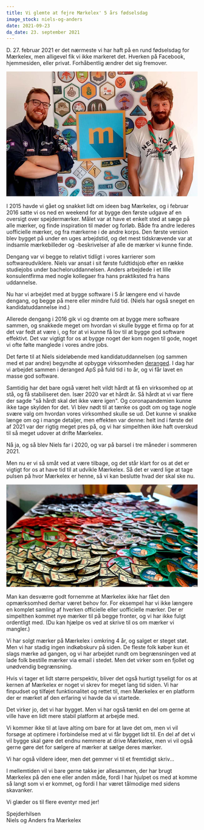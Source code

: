 ```yaml
---
title: Vi glemte at fejre Mærkelex' 5 års fødselsdag
image_stock: niels-og-anders
date: 2021-09-23
da_date: 23. september 2021
---
```

D. 27. februar 2021 er det nærmeste vi har haft på en rund fødselsdag for Mærkelex, men alligevel fik vi ikke markeret det. Hverken på Facebook, hjemmesiden, eller privat. Forhåbentlig ændrer det sig fremover.

![Niels og Anders fra Mærkelex står foran en Mærkelex-plakat](/img/covers/cover-niels-og-anders.jpg)

I 2015 havde vi gået og snakket lidt om ideen bag Mærkelex, og i februar 2016 satte vi os ned en weekend for at bygge den første udgave af en oversigt over spejdermærker. Målet var at have et enkelt sted at sæge på alle mærker, og finde inspiration til møder og forløb. Både fra andre lederes uofficielle mærker, og fra mærkerne i de andre korps. Den første version blev bygget på under en uges arbejdstid, og det mest tidskrævende var at indsamle mærkebilleder og -beskrivelser af alle de mærker vi kunne finde.

Dengang var vi begge to relativt tidligt i vores karrierer som softwareudviklere. Niels var ansat i sit første fuldtidsjob efter en række studiejobs under bacheloruddannelsen. Anders arbejdede i et lille konsulentfirma med nogle kollegaer fra hans praktiksted fra hans uddannelse.

Nu har vi arbejdet med at bygge software i 5 år længere end vi havde dengang, og begge på mere eller mindre fuld tid. (Niels har også sneget en kandidatuddannelse ind.)

Allerede dengang i 2016 gik vi og drømte om at bygge mere software sammen, og snakkede meget om hvordan vi skulle bygge et firma op for at det var fedt at være i, og for at vi kunne få lov til at bygge god software effektivt. Det var vigtigt for os at bygge noget der kom nogen til gode, noget vi ofte følte manglede i vores andre jobs.

Det førte til at Niels sideløbende med kandidatuddannelsen (og sammen med et par andre) begyndte at opbygge virksomheden [deranged](https://deranged.dk). I dag har vi arbejdet sammen i deranged ApS på fuld tid i to år, og vi får lavet en masse god software.

Samtidig har det bare også været helt vildt hårdt at få en virksomhed op at stå, og få stabiliseret den. Især 2020 var et hårdt år. Så hårdt at vi var flere der sagde "så hårdt skal det ikke være igen". Og coronapandemien kunne ikke tage skylden for det. Vi blev nødt til at tænke os godt om og tage nogle svære valg om hvordan vores virksomhed skulle se ud. Det kunne vi snakke længe om og i mange detaljer, men effekten var denne: helt ind i første del af 2021 var der rigtig meget pres på, og vi har simpelthen ikke haft overskud til så meget udover at drifte Mærkelex.

Nå ja, og så blev Niels far i 2020, og var på barsel i tre måneder i sommeren 2021.

Men nu er vi så småt ved at være tilbage, og det står klart for os at det er vigtigt for os at have tid til at udvikle Mærkelex. Så det er værd lige at tage pulsen på hvor Mærkelex er henne, så vi kan beslutte hvad der skal ske nu.

![Mærker fordelt ud over et bord, i baggrunden er en hånd ved at sortere dem.](badges.jpg)

Man kan desværre godt fornemme at Mærkelex ikke har fået den opmærksomhed derhar været behov for. For eksempel har vi ikke længere en komplet samling af hverken officielle eller uofficielle mærker. Der er simpelthen kommet nye mærker til på begge fronter, og vi har ikke fulgt ordentligt med. (Du kan hjælpe os ved at skrive til os om mærker vi mangler.)

Vi har solgt mærker på Mærkelex i omkring 4 år, og salget er steget støt. Men vi har stadig ingen indkøbskurv på siden. De fleste folk køber kun ét slags mærke ad gangen, og vi har arbejdet rundt om begrænsningen ved at lade folk bestille mærker via email i stedet. Men det virker som en fjollet og unødvendig begrænsning.

Hvis vi tager et lidt større perspektiv, bliver det også hurtigt tyseligt for os at kernen af Mærkelex er noget vi skrev for meget lang tid siden. Vi har finpudset og tilføjet funktionalitet og rettet til, men Mærkelex er en platform der er mærket af den erfaring vi havde da vi startede.

Det virker jo, det vi har bygget. Men vi har også tænkt en del om gerne at ville have en lidt mere stabil platform at arbejde med.

Vi kommer ikke til at lave alting om bare for at lave det om, men vi vil forsøge at optimere i forbindelse med at vi får bygget lidt til. En del af det vi vil bygge skal gøre det endnu nemmere at drive Mærkelex, men vi vil også gerne gøre det  for sælgere af mærker at sælge deres mærker.

Vi har også vildere ideer, men det gemmer vi til et fremtidigt skriv...

I mellemtiden vil vi bare gerne takke jer allesammen, der har brugt Mærkelex på den ene eller anden måde, fordi I har hjulpet os med at komme så langt som vi er kommet, og fordi I har været tålmodige med sidens skavanker.

Vi glæder os til flere eventyr med jer!

Spejderhilsen  
Niels og Anders fra Mærkelex
